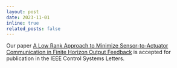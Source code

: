 ```yaml
---
layout: post
date: 2023-11-01
inline: true
related_posts: false
---
```


Our paper [A Low Rank Approach to Minimize Sensor-to-Actuator Communication in Finite Horizon Output Feedback](https://arxiv.org/pdf/2311.08998.pdf) is accepted for publication in the IEEE Control Systems Letters.


